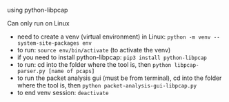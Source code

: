 using python-libpcap

Can only run on Linux
  - need to create a venv (virtual environment) in Linux: `python -m venv --system-site-packages env`
  - to run: `source env/bin/activate` (to activate the venv)
  - if you need to install python-libpcap: `pip3 install python-libpcap`
  - to run: cd into the folder where the tool is, then `python libpcap-parser.py [name of pcaps]`
  - to run the packet analysis gui (must be from terminal), cd into the folder where the tool is, then `python packet-analysis-gui-libpcap.py`
  - to end venv session: `deactivate`
